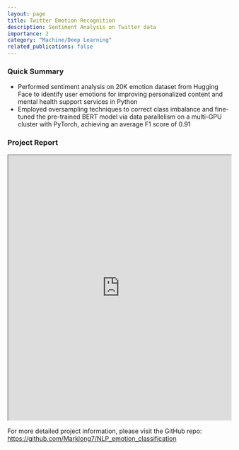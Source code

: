 ```yaml
---
layout: page
title: Twitter Emotion Recognition
description: Sentiment Analysis on Twitter data
importance: 2
category: "Machine/Deep Learning"
related_publications: false
---
```


### Quick Summary

- Performed sentiment analysis on 20K emotion dataset from Hugging Face to identify user emotions for improving personalized content and mental health support services in Python
- Employed oversampling techniques to correct class imbalance and fine-tuned the pre-trained BERT model via data parallelism on a multi-GPU cluster with PyTorch, achieving an average F1 score of 0.91

### Project Report

<iframe src="https://drive.google.com/file/d/1Ve2jK9fLDa4HZiaB4fAXfBGyJdZmoQBL/preview" width="100%" height="600px" allow="autoplay"></iframe>

For more detailed project information, please visit the GitHub repo: <https://github.com/Marklong7/NLP_emotion_classification>
